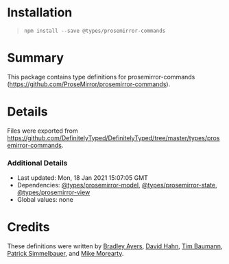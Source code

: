 # Installation
> `npm install --save @types/prosemirror-commands`

# Summary
This package contains type definitions for prosemirror-commands (https://github.com/ProseMirror/prosemirror-commands).

# Details
Files were exported from https://github.com/DefinitelyTyped/DefinitelyTyped/tree/master/types/prosemirror-commands.

### Additional Details
 * Last updated: Mon, 18 Jan 2021 15:07:05 GMT
 * Dependencies: [@types/prosemirror-model](https://npmjs.com/package/@types/prosemirror-model), [@types/prosemirror-state](https://npmjs.com/package/@types/prosemirror-state), [@types/prosemirror-view](https://npmjs.com/package/@types/prosemirror-view)
 * Global values: none

# Credits
These definitions were written by [Bradley Ayers](https://github.com/bradleyayers), [David Hahn](https://github.com/davidka), [Tim Baumann](https://github.com/timjb), [Patrick Simmelbauer](https://github.com/patsimm), and [Mike Morearty](https://github.com/mmorearty).

